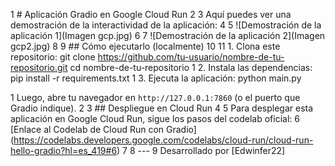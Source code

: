  1 # Aplicación Gradio en Google Cloud Run
    2
    3 Aquí puedes ver una demostración de la interactividad de la aplicación:
    4
    5 ![Demostración de la aplicación 1](Imagen gcp.jpg)
    6
    7 ![Demostración de la aplicación 2](Imagen gcp2.jpg)
    8
    9 ## Cómo ejecutarlo (localmente)
   10
   11 1. Clona este repositorio:
     git clone https://github.com/tu-usuario/nombre-de-tu-repositorio.git
     cd nombre-de-tu-repositorio
   1 2. Instala las dependencias:
     pip install -r requirements.txt
   1 3. Ejecuta la aplicación:
     python main.py

   1    Luego, abre tu navegador en `http://127.0.0.1:7860` (o el puerto que Gradio indique).
   2
   3 ## Despliegue en Cloud Run
   4
   5 Para desplegar esta aplicación en Google Cloud Run, sigue los pasos del codelab oficial:
   6 [Enlace al Codelab de Cloud Run con Gradio]
     (https://codelabs.developers.google.com/codelabs/cloud-run/cloud-run-hello-gradio?hl=es_419#6)
   7
   8 ---
   9 Desarrollado por [Edwinfer22]